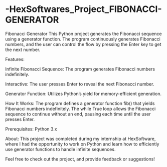 # -HexSoftwares_Project_FIBONACCI-GENERATOR
Fibonacci Generator
This Python project generates the Fibonacci sequence using a generator function. The program continuously generates Fibonacci numbers, and the user can control the flow by pressing the Enter key to get the next number.

Features:

Infinite Fibonacci Sequence: 
The program generates Fibonacci numbers indefinitely.

Interactive:
The user presses Enter to reveal the next Fibonacci number.

Generator Function:
Utilizes Python’s yield for memory-efficient generation.

How It Works:
The program defines a generator function fib() that yields Fibonacci numbers indefinitely.
The while True loop allows the Fibonacci sequence to continue without an end, pausing each time until the user presses Enter.

Prerequisites:
Python 3.x

About:
This project was completed during my internship at HexSoftware, where I had the opportunity to work on Python and learn how to efficiently use generator functions to handle infinite sequences.

Feel free to check out the project, and provide feedback or suggestions!
